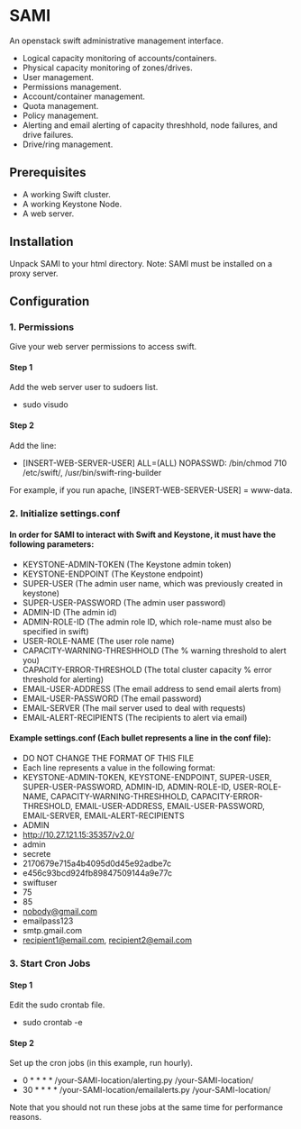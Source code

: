 # SAMI

An openstack swift administrative management interface.

* Logical capacity monitoring of accounts/containers.
* Physical capacity monitoring of zones/drives.
* User management.
* Permissions management.
* Account/container management.
* Quota management.
* Policy management.
* Alerting and email alerting of capacity threshhold, node failures, and drive failures.
* Drive/ring management.

## Prerequisites

* A working Swift cluster.
* A working Keystone Node.
* A web server.

## Installation

Unpack SAMI to your html directory.
Note: SAMI must be installed on a proxy server.

## Configuration

### 1. Permissions

Give your web server permissions to access swift.

#### Step 1

Add the web server user to sudoers list.

* sudo visudo

#### Step 2

Add the line:

* [INSERT-WEB-SERVER-USER] ALL=(ALL) NOPASSWD: /bin/chmod 710 /etc/swift/, /usr/bin/swift-ring-builder

For example, if you run apache, [INSERT-WEB-SERVER-USER] = www-data.

### 2. Initialize settings.conf

#### In order for SAMI to interact with Swift and Keystone, it must have the following parameters:

* KEYSTONE-ADMIN-TOKEN (The Keystone admin token)
* KEYSTONE-ENDPOINT (The Keystone endpoint)
* SUPER-USER (The admin user name, which was previously created in keystone)
* SUPER-USER-PASSWORD (The admin user password)
* ADMIN-ID (The admin id)
* ADMIN-ROLE-ID (The admin role ID, which role-name must also be specified in swift)
* USER-ROLE-NAME (The user role name)
* CAPACITY-WARNING-THRESHHOLD (The % warning threshold to alert you)
* CAPACITY-ERROR-THRESHOLD (The total cluster capacity % error threshold for alerting)
* EMAIL-USER-ADDRESS (The email address to send email alerts from)
* EMAIL-USER-PASSWORD (The email password)
* EMAIL-SERVER (The mail server used to deal with requests)
* EMAIL-ALERT-RECIPIENTS (The recipients to alert via email)

#### Example settings.conf (Each bullet represents a line in the conf file):

* DO NOT CHANGE THE FORMAT OF THIS FILE
* Each line represents a value in the following format:
* KEYSTONE-ADMIN-TOKEN, KEYSTONE-ENDPOINT, SUPER-USER, SUPER-USER-PASSWORD, ADMIN-ID, ADMIN-ROLE-ID, USER-ROLE-NAME, CAPACITY-WARNING-THRESHHOLD, CAPACITY-ERROR-THRESHOLD, EMAIL-USER-ADDRESS, EMAIL-USER-PASSWORD, EMAIL-SERVER, EMAIL-ALERT-RECIPIENTS
* ADMIN
* http://10.27.121.15:35357/v2.0/
* admin
* secrete
* 2170679e715a4b4095d0d45e92adbe7c
* e456c93bcd924fb89847509144a9e77c
* swiftuser
* 75
* 85
* nobody@gmail.com
* emailpass123
* smtp.gmail.com
* recipient1@email.com, recipient2@email.com

### 3. Start Cron Jobs

#### Step 1

Edit the sudo crontab file.

* sudo crontab -e

#### Step 2

Set up the cron jobs (in this example, run hourly).

* 0 * * * * /your-SAMI-location/alerting.py /your-SAMI-location/
* 30 * * * * /your-SAMI-location/emailalerts.py /your-SAMI-location/

Note that you should not run these jobs at the same time for performance reasons.
